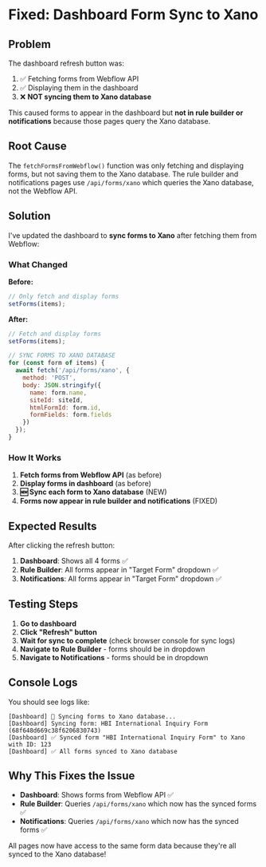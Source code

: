 # Fixed: Dashboard Form Sync to Xano

## Problem

The dashboard refresh button was:
1. ✅ Fetching forms from Webflow API
2. ✅ Displaying them in the dashboard
3. ❌ **NOT syncing them to Xano database**

This caused forms to appear in the dashboard but **not in rule builder or notifications** because those pages query the Xano database.

## Root Cause

The `fetchFormsFromWebflow()` function was only fetching and displaying forms, but not saving them to the Xano database. The rule builder and notifications pages use `/api/forms/xano` which queries the Xano database, not the Webflow API.

## Solution

I've updated the dashboard to **sync forms to Xano** after fetching them from Webflow:

### What Changed

**Before:**
```javascript
// Only fetch and display forms
setForms(items);
```

**After:**
```javascript
// Fetch and display forms
setForms(items);

// SYNC FORMS TO XANO DATABASE
for (const form of items) {
  await fetch('/api/forms/xano', {
    method: 'POST',
    body: JSON.stringify({
      name: form.name,
      siteId: siteId,
      htmlFormId: form.id,
      formFields: form.fields
    })
  });
}
```

### How It Works

1. **Fetch forms from Webflow API** (as before)
2. **Display forms in dashboard** (as before)
3. **🆕 Sync each form to Xano database** (NEW)
4. **Forms now appear in rule builder and notifications** (FIXED)

## Expected Results

After clicking the refresh button:

1. **Dashboard**: Shows all 4 forms ✅
2. **Rule Builder**: All forms appear in "Target Form" dropdown ✅
3. **Notifications**: All forms appear in "Target Form" dropdown ✅

## Testing Steps

1. **Go to dashboard**
2. **Click "Refresh" button**
3. **Wait for sync to complete** (check browser console for sync logs)
4. **Navigate to Rule Builder** - forms should be in dropdown
5. **Navigate to Notifications** - forms should be in dropdown

## Console Logs

You should see logs like:
```
[Dashboard] 🔄 Syncing forms to Xano database...
[Dashboard] Syncing form: HBI International Inquiry Form (68f648d669c38f6206830743)
[Dashboard] ✅ Synced form "HBI International Inquiry Form" to Xano with ID: 123
[Dashboard] ✅ All forms synced to Xano database
```

## Why This Fixes the Issue

- **Dashboard**: Shows forms from Webflow API ✅
- **Rule Builder**: Queries `/api/forms/xano` which now has the synced forms ✅
- **Notifications**: Queries `/api/forms/xano` which now has the synced forms ✅

All pages now have access to the same form data because they're all synced to the Xano database!
